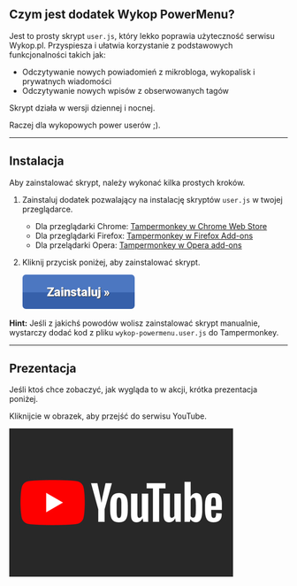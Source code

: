 ## Czym jest dodatek Wykop PowerMenu?

Jest to prosty skrypt `user.js`, który lekko poprawia użyteczność serwisu Wykop.pl. Przyspiesza i ułatwia korzystanie z podstawowych funkcjonalności takich jak:
- Odczytywanie nowych powiadomień z mikrobloga, wykopalisk i prywatnych wiadomości
- Odczytywanie nowych wpisów z obserwowanych tagów

Skrypt działa w wersji dziennej i nocnej.

Raczej dla wykopowych power userów ;).

---

## Instalacja

Aby zainstalować skrypt, należy wykonać kilka prostych kroków.

1. Zainstaluj dodatek pozwalający na instalację skryptów `user.js` w twojej przeglądarce.
	* Dla przeglądarki Chrome: [Tampermonkey w Chrome Web Store](https://chrome.google.com/webstore/detail/tampermonkey/dhdgffkkebhmkfjojejmpbldmpobfkfo)
	* Dla przeglądarki Firefox: [Tampermonkey w Firefox Add-ons](https://addons.mozilla.org/pl/firefox/addon/tampermonkey/)
	* Dla przelądarki Opera: [Tampermonkey w Opera add-ons](https://addons.opera.com/pl/extensions/details/tampermonkey-beta/)

2. Kliknij przycisk poniżej, aby zainstalować skrypt.

   [![Instaluj](https://raw.githubusercontent.com/krejdster/wykop-powermenu/master/docs/button-install.png)](https://raw.githubusercontent.com/krejdster/wykop-powermenu/master/wykop-powermenu.user.js)

**Hint:** Jeśli z jakichś powodów wolisz zainstalować skrypt manualnie, wystarczy dodać kod z pliku `wykop-powermenu.user.js` do Tampermonkey.

---

## Prezentacja

Jeśli ktoś chce zobaczyć, jak wygląda to w akcji, krótka prezentacja poniżej.

Kliknijcie w obrazek, aby przejść do serwisu YouTube.

[![Prezentacja skryptu](https://raw.githubusercontent.com/krejdster/wykop-powermenu/master/docs/youtube.png)](https://www.youtube.com/watch?v=F-jcU0g4LoA)

